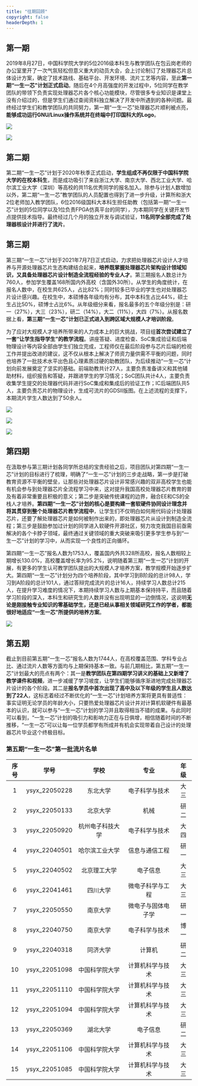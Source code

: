 ```yaml
---
title: "往期回顾"
copyright: false
headerDepth: 1
---
```


## 第一期

2019年8月27日，中国科学院大学的5位2016级本科生与教学团队在包云岗老师的办公室里开了一次气氛轻松但意义重大的动员大会，会上讨论制订了处理器芯片总体设计方案，确定了技术路线、基础平台、开发环境、流片工艺等内容，至此**第一期“一生一芯”计划正式启动**。随后在4个月高强度的开发过程中，5位同学在教学团队的带领下负责实现处理器芯片各个核心功能模块，尽管很多专业知识是课堂上没有介绍过的，但是学生们通过查阅资料独立解决了开发中所遇到的各种问题。最终经过学生们和教学团队的共同努力，第一期“一生一芯”处理器芯片顺利被点亮，**能够成功运行GNU/Linux操作系统并在终端中打印国科大的Logo**。

![](/res/images/project/project-intro-process-1.1.png)

![](/res/images/project/project-intro-process-1.2.png)

## 第二期

第二期“一生一芯”计划于2020年秋季正式启动，**学生组成不再仅限于中国科学院大学的在校本科生**，而是成功吸引了来自浙江大学、南京大学、西北工业大学、哈尔滨工业大学（深圳）等高校的共11名优秀同学的报名加入。除参与计划人数增加以外，第二期“一生一芯”教学团队的人员配置也得到了进一步升级，计算所和浙大2位老师加入教学团队，6位2016级国科大本科生担任助教（包括第一期“一生一芯”计划的5位同学以及1位负责FPGA仿真平台的同学），为本期同学在关键开发节点提供技术指导。最终经过几个月的独立开发与调试验证，**11名同学全部完成了处理器核设计并进行了流片**。

## 第三期

第三期“一生一芯”计划于2021年7月7日正式启动，力求把处理器芯片设计人才培养与开源处理器芯片生态构建结合起来，**培养既掌握处理器芯片架构设计领域知识，又具备处理器芯片设计制造全流程经验的专业人才**。第三期报名人数总计为760人，参加学生覆盖168所国内外高校（含国外30所）。从学生的角度统计，在报名人数中，在校生共625人，占比82%；同时较多已毕业的学生也对处理器芯片设计感兴趣。在校生中，本硕博各年级均有分布，其中本科生占比44%，硕士生占比50%，硕博士占比6%。从年级细分来看，报名最多的五个年级分别是：研一（27%），大三（23%），研二（14%），大二（11%），大四（7%）。从报名数据上看，**第三期“一生一芯”计划已正式进入到跨区域大规模人才培训阶段**。

为了应对大规模人才培养所带来的人力成本上的巨大挑战，项目组**首次尝试建立了一套“让学生指导学生”的教学流程**。讲座答疑、进度检查、SoC集成验证和后端物理设计等内容全部由学生们独立完成，工程师仅在最后阶段参与芯片后端的检视工作并提出改进的建议，这不仅从根本上解决了师资力量供需不平衡的问题，同时也培养了一批技术水平出色且心理素质过硬的助教团队，为后续推动“一生一芯“计划向前发展奠定了坚实的基础。前端助教共计27人，主要负责准备讲义和其他辅助材料，组织报告和答疑，并跟进学生的学习情况；SoC团队共计4人，主要负责收集学生提交的处理器代码并进行SoC集成和集成后的验证工作；IC后端团队共5人，主要负责芯片的物理设计，生成可流片的GDSII版图。在上述流程的支撑下，本期流片学生人数达到了50余人。

![](/res/images/project/project-intro-process-3.1.png)

![](/res/images/project/project-intro-process-3.2.png)

![](/res/images/project/project-intro-process-3.3.png)

## 第四期

在汲取参与第三期计划各同学所总结的宝贵经验之后，项目团队对第四期“一生一芯”计划的目标进行了梳理，明确了“一生一芯”计划的三步走战略，第一步是打破教育资源不平衡的壁垒，让那些对处理器芯片设计非常感兴趣的双非高校学生也能有机会参与到处理器芯片全流程学习中来，这对提升我国高校处理器芯片教育的普及有着非常重要且积极的意义；第二步是突破传统课程的边界，融合EE和CS的全栈人才培养。**第四期“一生一芯”计划的核心是要构建一套软硬件协同设计理念并将其贯穿到整个处理器芯片教学流程中**，让学生们不仅明白如何用代码设计处理器芯片，还要了解处理器芯片是如何被制作出来的，即处理器芯片从设计到制造全流程；第三步是鼓励参加过计划的同学进入软硬件开源社区，努力攻克我国目前亟需解决的各个卡脖子领域，最终通过关键领域的重大突破来吸引更多学生参与到“一生一芯”计划的学习中，从而实现一个良性的正向循环。

第四期“一生一芯”报名人数为1753人，覆盖国内外共328所高校，报名人数相较上期增长130.0%，高校覆盖增长率为95.2%，说明随着第三期“一生一芯”计划的开展，有更多的学生认可教学团队提出的大规模人才培养方案，教学规模开始逐步扩大。第四期“一生一芯”计划分为四个培养阶段，其中学习到B阶段的总计98人，学习到A阶段的总计101人，通过答辩完成流片的总计16人，持续学习人数总计215人，在提升学习难度的情况下，本期持续学习人数与上期基本保持持平，而且随着学习阶段的深入，本科生和研究生的人数并没有出现明显的一边倒情况，这说明**无论是刚接触专业知识的零基础学生，还是已经从事相关领域研究工作的学者，都能很好地适应“一生一芯”所提供的培养方案**。

![](/res/images/project/project-intro-process-4.1.png)

## 第五期

截止到目前第五期“一生一芯”报名人数为1744人，在高校覆盖范围、学科专业占比、通过流片人数等方面均与上期保持基本一致。与前几期相比，第五期“一生一芯”计划最大的亮点有两个：其一是**教学团队在第四期学习讲义的基础上又新增了教学课件和视频**，进一步减缓了学习坡度，让学生们能够循序渐进地完成处理器芯片设计的各个阶段。其二是**报名学员中首次出现了高中及以下年级的学生且人数达到了22人**，这标志着经过不断优化的“一生一芯”计划培养方案将更具有普适性：事实证明无论学员的年龄大小，只要热爱处理器芯片设计并对计算机软硬件有最基本的认识，就可以参与“一生一芯”计划的学习并且取得相当不错的成果。与此同时可以看到，“一生一芯”计划的吸引力和影响力正在与日俱增，相信随着时间的不断推移，“一生一芯”可以让每一位学员都学有所成并有机会实现带着自己设计的处理器芯片毕业这个终极目标。

<el-row justify="center">

### **第五期“一生一芯”第一批流片名单**
|序号|学号|学校|专业|年级|
|:---:|:---:|:---:|:---:|:---:|
|1|ysyx_22050228|东北大学|电子科学与技术|大三|
|2|ysyx_22050133|北京大学|机械|研二|
|3|ysyx_22050920|杭州电子科技大学|电子科学与技术|大四|
|4|ysyx_22040501|哈尔滨工业大学|信息与通信工程|研一|
|5|ysyx_22040502|北京理工大学|电子信息|大三|
|6|ysyx_22041461|四川大学|微电子科学与工程|大三|
|7|ysyx_22050550|南京大学|微电子与固体电子学|研一|
|8|ysyx_22040750|南京大学|电子科学与技术|博一|
|9|ysyx_22040318|同济大学|计算机|研二|
|10|ysyx_22051098|中国科学院大学|计算机科学与技术|大三|
|11|ysyx_22051110|中国科学院大学|计算机科学与技术|大三|
|12|ysyx_22051094|中国科学院大学|计算机科学与技术|大三|
|13|ysyx_22050369|湖北大学|电子信息|研二|
|14|ysyx_22051106|中国科学院大学|计算机科学与技术|大三|
|15|ysyx_22051085|中国科学院大学|计算机科学与技术|大三|

</el-row>
